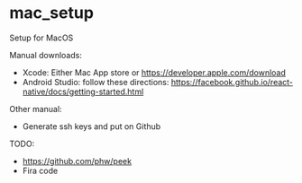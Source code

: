 # mac_setup
Setup for MacOS

Manual downloads:

- Xcode: Either Mac App store or https://developer.apple.com/download
- Android Studio: follow these directions: https://facebook.github.io/react-native/docs/getting-started.html

Other manual:

- Generate ssh keys and put on Github

TODO:

- https://github.com/phw/peek
- Fira code
